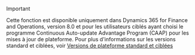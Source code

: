 > [!IMPORTANT]
> Cette fonction est disponible uniquement dans Dynamics 365 for Finance and Operations, version 8.0 et pour les utilisateurs ciblés ayant choisi le programme Continuous Auto-update Advantage Program (CAAP) pour les mises à jour de plateforme. Pour plus d'informations sur les versions standard et ciblées, voir [Versions de plateforme standard et ciblées](../get-started/public-preview-releases.md)
